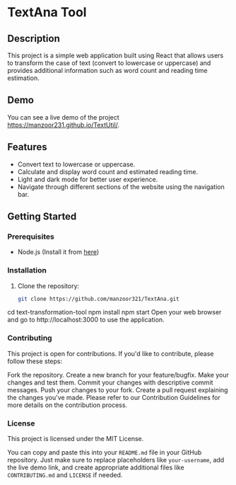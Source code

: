 # TextAna Tool

## Description

This project is a simple web application built using React that allows users to transform the case of text (convert to lowercase or uppercase) and provides additional information such as word count and reading time estimation.

## Demo

You can see a live demo of the project https://manzoor231.github.io/TextUtil/.

## Features

- Convert text to lowercase or uppercase.
- Calculate and display word count and estimated reading time.
- Light and dark mode for better user experience.
- Navigate through different sections of the website using the navigation bar.

## Getting Started

### Prerequisites

- Node.js (Install it from [here](https://nodejs.org/))

### Installation

1. Clone the repository:

   ```bash
   git clone https://github.com/manzoor321/TextAna.git
cd text-transformation-tool
npm install
npm start
Open your web browser and go to http://localhost:3000 to use the application.

### Contributing
This project is open for contributions. If you'd like to contribute, please follow these steps:

Fork the repository.
Create a new branch for your feature/bugfix.
Make your changes and test them.
Commit your changes with descriptive commit messages.
Push your changes to your fork.
Create a pull request explaining the changes you've made.
Please refer to our Contribution Guidelines for more details on the contribution process.

### License
This project is licensed under the MIT License.

You can copy and paste this into your `README.md` file in your GitHub repository. Just make sure to replace placeholders like `your-username`, add the live demo link, and create appropriate additional files like `CONTRIBUTING.md` and `LICENSE` if needed.
